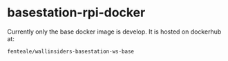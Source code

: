 # basestation-rpi-docker

Currently only the base docker image is develop. It is hosted on dockerhub at:
```
fenteale/wallinsiders-basestation-ws-base
```
